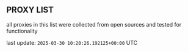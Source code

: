 ## PROXY LIST

all proxies in this list were collected from open sources and tested for functionality

last update: `2025-03-30 10:20:26.192125+00:00` UTC